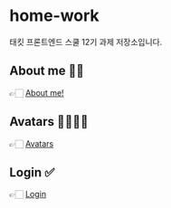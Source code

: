 # home-work

태킷 프론트엔드 스쿨 12기 과제 저장소입니다.

## About me 🙋‍♂️

👉🏻 [About me!](https://github.com/myeong-jae-hwi/home-work/blob/main/about-me.md)

## Avatars 👨‍👩‍👧‍👦
👉🏻 [Avatars](https://github.com/myeong-jae-hwi/homework/blob/main/md/avatars.md)

## Login ✅
👉🏻 [Login](https://github.com/myeong-jae-hwi/homework/blob/main/md/login.md)
